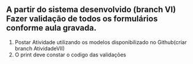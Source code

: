 ## A partir do sistema desenvolvido (branch VI) Fazer validação de todos os formulários conforme aula gravada.

 1. Postar Atividade utilizando os modelos disponibilizado no Github(criar branch AtividadeVII)
 2. O print deve constar o codigo das validações 

